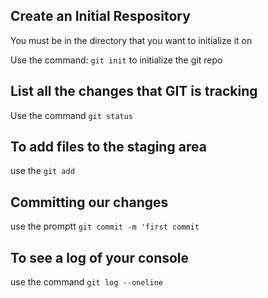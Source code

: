 ## Create an Initial Respository
You must be in the directory that you want to initialize it on

Use the command: `git init` to initialize the git repo

## List all the changes that GIT is tracking

Use the command `git status`

## To add files to the staging area 

use the `git add`

## Committing our changes 

use the promptt `git commit -m 'first commit`

## To see a log of your console

use the command `git log --oneline`
